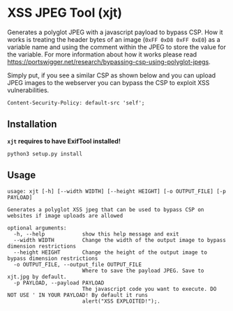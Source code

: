 # XSS JPEG Tool (xjt)

Generates a polyglot JPEG with a javascript payload to bypass CSP. How it works is treating the header bytes of an image (`0xFF 0xD8 0xFF 0xE0`) as a variable name and using the comment within the JPEG to store the value for the variable. For more information about how it works please read https://portswigger.net/research/bypassing-csp-using-polyglot-jpegs.

Simply put, if you see a similar CSP as shown below and you can upload JPEG images to the webserver you can bypass the CSP to exploit XSS vulnerabilities.

```
Content-Security-Policy: default-src 'self';
```

## Installation

**`xjt` requires to have ExifTool installed!**

```
python3 setup.py install
```

## Usage

```
usage: xjt [-h] [--width WIDTH] [--height HEIGHT] [-o OUTPUT_FILE] [-p PAYLOAD]

Generates a polyglot XSS jpeg that can be used to bypass CSP on websites if image uploads are allowed

optional arguments:
  -h, --help            show this help message and exit
  --width WIDTH         Change the width of the output image to bypass dimension restrictions
  --height HEIGHT       Change the height of the output image to bypass dimension restrictions
  -o OUTPUT_FILE, --output_file OUTPUT_FILE
                        Where to save the payload JPEG. Save to xjt.jpg by default.
  -p PAYLOAD, --payload PAYLOAD
                        The javascript code you want to execute. DO NOT USE ' IN YOUR PAYLOAD! By default it runs
                        alert("XSS EXPLOITED!");.
```
